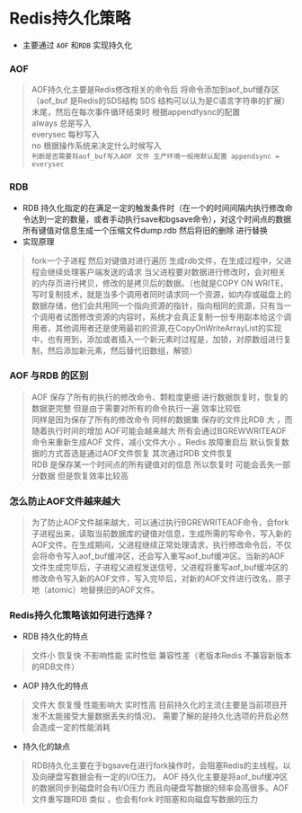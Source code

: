 # Redis持久化策略

- 主要通过 `AOF` 和`RDB` 实现持久化


### AOF 
> AOF持久化主要是Redis修改相关的命令后 将命令添加到aof_buf缓存区（aof_buf 是Redis的SDS结构 SDS 结构可以认为是C语言字符串的扩展）末尾，然后在每次事件循环结束时 根据appendfysnc的配置       
>   always 总是写入     
>   everysec 每秒写入   
>   no  根据操作系统来决定什么时候写入     
>`判断是否需要将aof_buf写入AOF 文件 生产环境一般用默认配置 appendsync = everysec`


### RDB 
- RDB 持久化指定的在满足一定的触发条件时（在一个的时间间隔内执行修改命令达到一定的数量，或者手动执行save和bgsave命令），对这个时间点的数据所有键值对信息生成一个压缩文件dump.rdb 然后将旧的删除 进行替换
- 实现原理
> fork一个子进程 然后对键值对进行遍历 生成rdb文件，在生成过程中，父进程会继续处理客户端发送的请求 当父进程要对数据进行修改时，会对相关的内存页进行拷贝，修改的是拷贝后的数据。（也就是COPY ON WRITE，写时复制技术，就是当多个调用者同时请求同一个资源，如内存或磁盘上的数据存储，他们会共用同一个指向资源的指针，指向相同的资源，只有当一个调用者试图修改资源的内容时，系统才会真正复制一份专用副本给这个调用者，其他调用者还是使用最初的资源,在CopyOnWriteArrayList的实现中，也有用到，添加或者插入一个新元素时过程是，加锁，对原数组进行复制，然后添加新元素，然后替代旧数组，解锁）


### AOF 与RDB 的区别 
> AOF  保存了所有的执行的修改命令、颗粒度更细 进行数据恢复时，恢复的数据更完整 但是由于需要对所有的命令执行一遍 效率比较低  
> 同样是因为保存了所有的修改命令 同样的数据集  保存的文件比RDB 大 ，而随着执行时间的增加 AOF可能会越来越大 所有会通过BGREWWRITEAOF 命令来重新生成AOF 文件，减小文件大小 。Redis 故障重启后 默认恢复数据的方式首选是通过AOF文件恢复 其次通过RDB 文件恢复         
>RDB 是保存某一个时间点的所有键值对的信息 所以恢复时 可能会丢失一部分数据 但是恢复效率比较高 


###  怎么防止AOF文件越来越大
> 为了防止AOF文件越来越大，可以通过执行BGREWRITEAOF命令，会fork子进程出来，读取当前数据库的键值对信息，生成所需的写命令，写入新的AOF文件。在生成期间，父进程继续正常处理请求，执行修改命令后，不仅会将命令写入aof_buf缓冲区，还会写入重写aof_buf缓冲区。当新的AOF文件生成完毕后，子进程父进程发送信号，父进程将重写aof_buf缓冲区的修改命令写入新的AOF文件，写入完毕后，对新的AOF文件进行改名，原子地（atomic）地替换旧的AOF文件。
  

### Redis持久化策略该如何进行选择？

- RDB 持久化的特点 
>文件小 恢复快 不影响性能 实时性低 兼容性差（老版本Redis 不兼容新版本的RDB文件）
- AOP 持久化的特点 
> 文件大 恢复慢 性能影响大 实时性高 目前持久化的主流(主要是当前项目开发不太能接受大量数据丢失的情况)。 需要了解的是持久化选项的开启必然会造成一定的性能消耗

- 持久化的缺点 
> RDB持久化主要在于bgsave在进行fork操作时，会阻塞Redis的主线程。以及向硬盘写数据会有一定的I/O压力。
> AOF 持久化主要是将aof_buf缓冲区的数据同步到磁盘时会有I/O压力 而且向硬盘写数据的频率会高很多。AOF文件重写跟RDB 类似  ，也会有fork 时阻塞和向磁盘写数据的压力